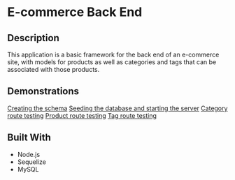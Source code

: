 # E-commerce Back End

## Description

This application is a basic framework for the back end of an e-commerce site, with models for products as well as categories and tags that can be associated with those products.

## Demonstrations
[Creating the schema](https://drive.google.com/file/d/151KLJKcadtDrYh0snrHcaPZEE6QVxLzK/view)
[Seeding the database and starting the server](https://drive.google.com/file/d/1Bk5M1kfxWONEiSUPz_wBHOjr_a7TypcE/viewhg)
[Category route testing](https://drive.google.com/file/d/1BlS4FcVxubXeyB6BQ8fZVu2dHIH1mdWH/view)
[Product route testing](https://drive.google.com/file/d/1lQrciwJ0yUHW4qUzxwK-GXUCgEnhnhia/view)
[Tag route testing](https://drive.google.com/file/d/1c1Akm07-OsrklmFn4CKWDH_AXCGtGN5a/view)

## Built With

* Node.js
* Sequelize
* MySQL
